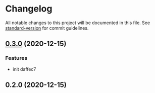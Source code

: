 # Changelog

All notable changes to this project will be documented in this file. See [standard-version](https://github.com/conventional-changelog/standard-version) for commit guidelines.

## [0.3.0](///compare/v0.2.0...v0.3.0) (2020-12-15)


### Features

* init daffec7

## 0.2.0 (2020-12-15)

